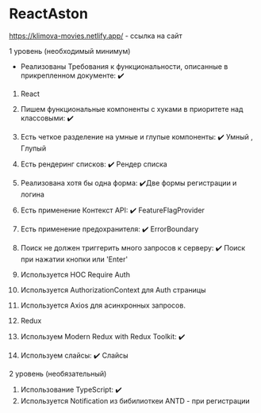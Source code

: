 # ReactAston

https://klimova-movies.netlify.app/ - ссылка на сайт

1 уровень (необходимый минимум)
 - Реализованы Требования к функциональности, описанные в прикрепленном документе: ✔️
1. React
2. Пишем функциональные компоненты c хуками в приоритете над классовыми: ✔️
3. Есть четкое разделение на умные и глупые компоненты: ✔️ Умный , Глупый
4. Есть рендеринг списков: ✔️ Рендер списка
5. Реализована хотя бы одна форма: ✔️Две формы регистрации и логина
6. Есть применение Контекст API: ✔️ FeatureFlagProvider
7. Есть применение предохранителя: ✔️ ErrorBoundary
8. Поиск не должен триггерить много запросов к серверу: ✔️ Поиск при нажатии кнопки или 'Enter'
9. Используется HOC Require Auth
10. Используется AuthorizationContext для Auth страницы
11. Используется Axios для асинхронных запросов.

2.  Redux
1. Используем Modern Redux with Redux Toolkit: ✔️
2. Используем слайсы: ✔️ Слайсы

2 уровень (необязательный)
1. Использование TypeScript: ✔️
2. Используется Notification из бибилиоткеи ANTD - при регистрации

